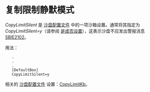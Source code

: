 # 复制限制静默模式

_CopyLimitSilent_ 是 [沙盘配置文件](SandboxieIni.md) 中的一项沙箱设置。通常将其指定为 _CopyLimitSilent=y_（请参阅 [是或否设置](YesOrNoSettings.md)），这表示沙盘不应发出警报消息 [SBIE2102](SBIE2102.md)。

用法：

```
   .
   .
   .
   [DefaultBox]
   CopyLimitSilent=y
```

相关的 [沙盘配置文件](SandboxieIni.md) 设置：[CopyLimitKb](CopyLimitKb.md)。

